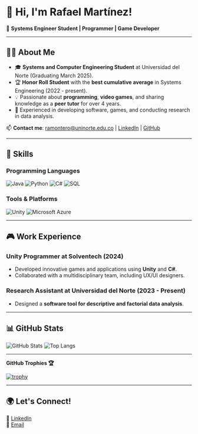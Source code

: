 # 👋 Hi, I'm Rafael Martínez!

🌟 **Systems Engineer Student | Programmer | Game Developer**

---

## 🧑‍💻 About Me
- 🎓 **Systems and Computer Engineering Student** at Universidad del Norte (Graduating March 2025).
- 🏆 **Honor Roll Student** with the **best cumulative average** in Systems Engineering (2022 - present).
- 💡 Passionate about **programming**, **video games**, and sharing knowledge as a **peer tutor** for over 4 years.
- 🚀 Experienced in developing software, games, and conducting research in data analysis.

📫 **Contact me**: [ramontero@uninorte.edu.co](mailto:ramontero@uninorte.edu.co) | [LinkedIn](https://www.linkedin.com/in/rafaelamm/) | [GitHub](https://github.com/rafamagers)

---

## 🚀 Skills
### Programming Languages
![Java](https://img.shields.io/badge/Java-ED8B00?style=for-the-badge&logo=java&logoColor=white)
![Python](https://img.shields.io/badge/Python-3776AB?style=for-the-badge&logo=python&logoColor=white)
![C#](https://img.shields.io/badge/C%23-239120?style=for-the-badge&logo=csharp&logoColor=white)
![SQL](https://img.shields.io/badge/SQL-316192?style=for-the-badge&logo=microsoftsqlserver&logoColor=white)

### Tools & Platforms
![Unity](https://img.shields.io/badge/Unity-100000?style=for-the-badge&logo=unity&logoColor=white)
![Microsoft Azure](https://img.shields.io/badge/Microsoft_Azure-0078D4?style=for-the-badge&logo=microsoftazure&logoColor=white)


---

## 🎮 Work Experience
### **Unity Programmer at Solventech** (2024)
- Developed innovative games and applications using **Unity** and **C#**.
- Collaborated with a multidisciplinary team, including UX/UI designers.

### **Research Assistant at Universidad del Norte** (2023 - Present)
- Designed a **software tool for descriptive and factorial data analysis**.


---


## 📊 GitHub Stats
![GitHub Stats](https://github-readme-stats.vercel.app/api?username=rafamagers&show_icons=true&theme=radical)
![Top Langs](https://github-readme-stats.vercel.app/api/top-langs/?username=rafamagers&layout=compact&theme=radical)

---

<b>GitHub Trophies 🏆</b>

[![trophy](https://github-profile-trophy.vercel.app/?username=rafamagers&theme=radical)](https://github.com/ryo-ma/github-profile-trophy)


---

## 🌍 Let's Connect!
💼 [LinkedIn](https://www.linkedin.com/in/rafaelamm/)  
📧 [Email](mailto:ramontero@uninorte.edu.co)
